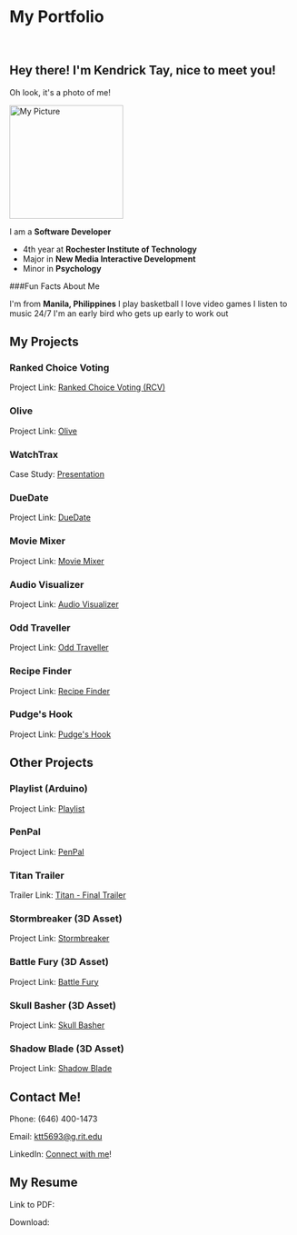 # My Portfolio

<br>

## Hey there! I'm Kendrick Tay, nice to meet you!

Oh look, it's a photo of me!

<img src="https://user-images.githubusercontent.com/54646752/141914452-d59b3a22-0a04-4971-aed5-f28de2641a07.jpg" alt="My Picture" width="200">

I am a **Software Developer**
- 4th year at **Rochester Institute of Technology**
- Major in **New Media Interactive Development**
- Minor in **Psychology**

###Fun Facts About Me

I'm from **Manila, Philippines**
I play basketball
I love video games
I listen to music 24/7
I'm an early bird who gets up early to work out



## My Projects

### Ranked Choice Voting
Project Link: [Ranked Choice Voting (RCV)][rcv]

### Olive
Project Link: [Olive][olive]

### WatchTrax
Case Study: [Presentation][casestudy]

### DueDate
Project Link: [DueDate][duedate]

### Movie Mixer
Project Link: [Movie Mixer][moviemixer]

### Audio Visualizer
Project Link: [Audio Visualizer][audiovisualizer]

### Odd Traveller
Project Link: [Odd Traveller][oddtraveller]

### Recipe Finder
Project Link: [Recipe Finder][recipefinder]

### Pudge's Hook
Project Link: [Pudge's Hook][pudgehook]

## Other Projects

### Playlist (Arduino)
Project Link: [Playlist][playlist]

### PenPal
Project Link: [PenPal][penpal]

### Titan Trailer
Trailer Link: [Titan - Final Trailer][titantrailer]

### Stormbreaker (3D Asset)
Project Link: [Stormbreaker][stormbreaker]

### Battle Fury (3D Asset)
Project Link: [Battle Fury][battlefury]

### Skull Basher (3D Asset)
Project Link: [Skull Basher][skullbasher]

### Shadow Blade (3D Asset)
Project Link: [Shadow Blade][shadowblade]



## **Contact Me!**
Phone: (646) 400-1473

Email: ktt5693@g.rit.edu

LinkedIn: [Connect with me][linkedin]!

## My Resume
Link to PDF:

Download:


[rcv]: https://g1-rcv01.herokuapp.com/
[olive]: http://ist-solace.main.ad.rit.edu/~ktt5693/iste252/project-2-web-app/
[duedate]: https://kendrick-project-1-final.herokuapp.com/
[moviemixer]: https://people.rit.edu/ktt5693/330/project-3/
[audiovisualizer]: https://people.rit.edu/ktt5693/330/project-2/
[oddtraveller]: https://people.rit.edu/ktt5693/330/project-1/
[recipefinder]: https://people.rit.edu/ktt5693/230/project-2/project-2.html
[pudgehook]: https://people.rit.edu/ktt5693/230/project3/
[casestudy]: https://docs.google.com/presentation/d/1BCYb91O0bPKnnflaRW4__xJMnzU7eNdy/edit?usp=sharing&ouid=108565474062868318203&rtpof=true&sd=true
[playlist]: https://ktt5693projects.wordpress.com/
[penpal]: https://www.figma.com/proto/GNUijZyWBsCRHJUxSSEJAa/Project-1%3A-Prototype?node-id=0%3A1&scaling=scale-down&page-id=0%3A1&starting-point-node-id=3%3A3&show-proto-sidebar=1
[titantrailer]: https://youtu.be/CNdWCUJrT2s
[stormbreaker]: https://sketchfab.com/3d-models/stormbreaker-7d639a23381845b5a1bc4ea423d52cc5
[battlefury]: https://sketchfab.com/3d-models/battle-fury-fe54c9815b1e43a6b8aab44e4d35abf1
[skullbasher]: https://sketchfab.com/3d-models/skull-basher-61d70caa37fb4ceb914026fd7a4c4203
[shadowblade]: https://sketchfab.com/3d-models/shadow-blade-e95166e76b4944848608a2fa5bbd3f58
[linkedin]: https://www.linkedin.com/in/kendrick-rupert-tay/

